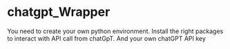 ﻿# chatgpt_Wrapper

You need to create your own python environment. Install the right packages to interact with API call from chatGpT. And your own chatGPT API key

